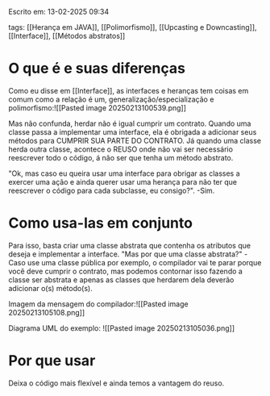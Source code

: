 Escrito em: 13-02-2025 09:34

tags: [[Herança em JAVA]], [[Polimorfismo]], [[Upcasting e Downcasting]], [[Interface]], [[Métodos abstratos]]
# O que é e suas diferenças
Como eu disse em [[Interface]], as interfaces e heranças tem coisas em comum como a relação é um, generalização/especialização e polimorfismo:![[Pasted image 20250213100539.png]]

Mas não confunda, herdar não é igual cumprir um contrato. Quando uma classe passa a implementar uma interface, ela é obrigada a adicionar seus métodos para CUMPRIR SUA PARTE DO CONTRATO. Já quando uma classe herda outra classe, acontece o REUSO onde não vai ser necessário reescrever todo o código, á não ser que tenha um método abstrato.

"Ok, mas caso eu queira usar uma interface para obrigar as classes a exercer uma ação e ainda querer usar uma herança para não ter que reescrever o código para cada subclasse, eu consigo?".
 -Sim.

# Como usa-las em conjunto

Para isso, basta criar uma classe abstrata que contenha os atributos que deseja e implementar a interface. 
"Mas por que uma classe abstrata?"
-Caso use uma classe pública por exemplo, o compilador vai te parar porque você deve cumprir o contrato, mas podemos contornar isso fazendo a classe ser abstrata e apenas as classes que herdarem dela deverão adicionar o(s) método(s).

Imagem da mensagem do compilador:![[Pasted image 20250213105108.png]]

Diagrama UML do exemplo:
![[Pasted image 20250213105036.png]]
# Por que usar
Deixa o código mais flexível e ainda temos a vantagem do reuso.